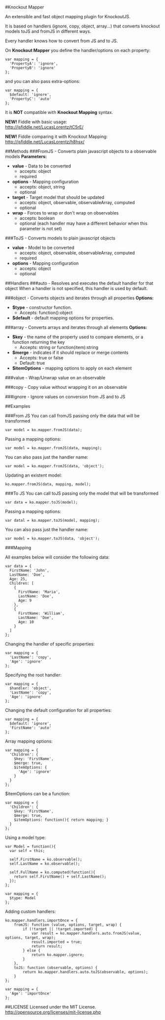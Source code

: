 #Knockout Mapper

An extensible and fast object mapping plugin for KnockoutJS.  

It is based on handlers (ignore, copy, object, array...) that converts knockout models toJS and fromJS in different ways.  

Every handler knows how to convert from JS and to JS.  

On **Knockout Mapper** you define the handler/options on each property:
```JS
var mapping = {
  'PropertyA': 'ignore',
  'PropertyB': 'ignore'
};
```
and you can also pass extra-options:
```JS
var mapping = {
  $default: 'ignore',
  'PropertyC': 'auto'
};
```

It is **NOT** compatible with **Knockout Mapping** syntax.

**NEW!** Fiddle with basic usage:  
http://jsfiddle.net/LucasLorentz/tC5rE/

**NEW!** Fiddle comparing it with Knockout Mapping:  
http://jsfiddle.net/LucasLorentz/h8hsx/

##Methods
###FromJS - Converts plain javascript objects to a observable models
**Parameters:**
*  **value** - Data to be converted  
   * accepts: object
   * required
*  **options** - Mapping configuration
   * accepts: object, string
   * optional
*  **target** - Target model that should be updated
   * accepts: object, observable, observableArray, computed
   * optional
*  **wrap** - Forces to wrap or don't wrap on observables  
   * accepts: boolean
   * optional (each handler may have a different behavior when this parameter is not set)

###ToJS - Converts models to plain javascript objects
*  **value** - Model to be converted 
   * accepts: object, observable, observableArray, computed
   * required
*  **options** - Mapping configuration
   * accepts: object
   * optional

##Handlers
###auto - Resolves and executes the default handler for that object
When a handler is not specified, this handler is used by default.

###object - Converts objects and iterates through all properties 
**Options:**
*  **$type** - constructor function.
   *  Accepts: function():object
*  **$default** - default mapping options for properties.    
  
###array - Converts arrays and iterates through all elements
**Options:**  
*  **$key** - the name of the property used to compare elements, or a function returning the key
   *  Accepts: string or function(item):string  
*  **$merge** - indicates if it should replace or merge contents
   *  Accepts: true or false 
   *  Default: true
*  **$itemOptions** - mapping options to apply on each element
  
###value - Wrap/Unwrap value on an observable

###copy - Copy value without wrapping it on an observable  

###ignore - Ignore values on conversion from JS and to JS  

##Examples

###From JS
You can call fromJS passing only the data that will be transformed
```JS
var model = ko.mapper.fromJS(data);
```

Passing a mapping options:
```JS
var model = ko.mapper.fromJS(data, mapping);
```

You can also pass just the handler name:
```JS
var model = ko.mapper.fromJS(data, 'object');
```

Updating an existent model:
```JS
ko.mapper.fromJS(data, mapping, model);
```

###To JS
You can call toJS passing only the model that will be transformed
```JS
var data = ko.mapper.toJS(model);
```

Passing a mapping options:
```JS
var datal = ko.mapper.toJS(model, mapping);
```

You can also pass just the handler name:
```JS
var model = ko.mapper.toJS(data, 'object');
```

###Mapping

All examples below will consider the following data:
```JS
var data = {
  FirstName: 'John',
  LastName: 'Doe',
  Age: 25,
  Children: [
    {
      FirstName: 'Maria',
      LastName: 'Doe',
      Age: 9
    },
    {
      FirstName: 'William',
      LastName: 'Doe',
      Age: 10
    }
  ]
};
```

Changing the handler of specific properties:
```JS
var mapping = {
  'LastName': 'copy',
  'Age': 'ignore'
};
```

Specifying the root handler:
```JS
var mapping = {
  $handler: 'object',
  'LastName': 'copy',
  'Age': 'ignore'
};
```

Changing the default configuration for all properties:
```JS
var mapping = {
  $default: 'ignore',
  'FirstName': 'auto'
};
```

Array mapping options:
```JS
var mapping = {
  'Children': {
    $key: 'FirstName',
    $merge: true,
    $itemOptions: {
      'Age': 'ignore'
    }
  }
};
```

$itemOptions can be a function:
```JS
var mapping = {
  'Children': {
    $key: 'FirstName',
    $merge: true,
    $itemOptions: function(){ return mapping; }
  }
};
```

Using a model type:
```JS
var Model = function(){
  var self = this;
  
  self.FirstName = ko.observable();
  self.LastName = ko.observable();
  
  self.FullName = ko.computed(function(){
    return self.FirstName() + self.LastName();
  });
};

var mapping = {
  $type: Model
};
```

Adding custom handlers:
```JS
ko.mapper.handlers.importOnce = {
    fromJS: function (value, options, target, wrap) {
        if (!target || !target.imported) {
            var result = ko.mapper.handlers.auto.fromJS(value, options, target, wrap);
            result.imported = true;
            return result;
        } else {
            return ko.mapper.ignore;
        }
    },
    toJS: function (observable, options) {
        return ko.mapper.handlers.auto.toJS(observable, options);
    }
};

var mapping = {
  'Age': 'importOnce'
};
```

##LICENSE
Licensed under the MIT License.  
http://opensource.org/licenses/mit-license.php
